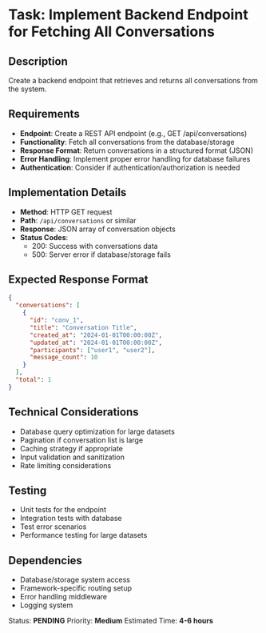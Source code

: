 # Task: Implement Backend Endpoint for Fetching All Conversations

## Description

Create a backend endpoint that retrieves and returns all conversations from the system.

## Requirements

- **Endpoint**: Create a REST API endpoint (e.g., GET /api/conversations)
- **Functionality**: Fetch all conversations from the database/storage
- **Response Format**: Return conversations in a structured format (JSON)
- **Error Handling**: Implement proper error handling for database failures
- **Authentication**: Consider if authentication/authorization is needed

## Implementation Details

- **Method**: HTTP GET request
- **Path**: `/api/conversations` or similar
- **Response**: JSON array of conversation objects
- **Status Codes**:
  - 200: Success with conversations data
  - 500: Server error if database/storage fails

## Expected Response Format

```json
{
  "conversations": [
    {
      "id": "conv_1",
      "title": "Conversation Title",
      "created_at": "2024-01-01T00:00:00Z",
      "updated_at": "2024-01-01T00:00:00Z",
      "participants": ["user1", "user2"],
      "message_count": 10
    }
  ],
  "total": 1
}
```

## Technical Considerations

- Database query optimization for large datasets
- Pagination if conversation list is large
- Caching strategy if appropriate
- Input validation and sanitization
- Rate limiting considerations

## Testing

- Unit tests for the endpoint
- Integration tests with database
- Test error scenarios
- Performance testing for large datasets

## Dependencies

- Database/storage system access
- Framework-specific routing setup
- Error handling middleware
- Logging system

Status: **PENDING**
Priority: **Medium**
Estimated Time: **4-6 hours**
